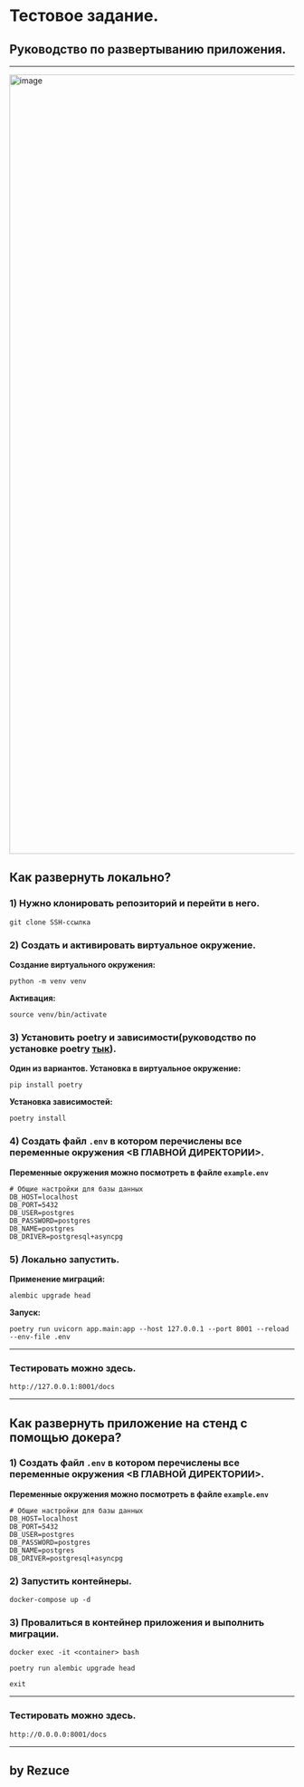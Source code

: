 # Тестовое задание.

## Руководство по развертыванию приложения.

___

<img width="1376" alt="image" src="https://github.com/user-attachments/assets/fe2a3409-724d-44ef-9a20-e26e7c538960">


## Как развернуть локально?

### 1) Нужно клонировать репозиторий и перейти в него.

```git clone SSH-ссылка```

### 2) Cоздать и активировать виртуальное окружение.

**Создание виртуального окружения:**

```
python -m venv venv
```

**Активация:**

```
source venv/bin/activate
```

### 3) Установить poetry и зависимости(руководство по установке poetry [тык](https://python-poetry.org/docs/)).

**Один из вариантов. Установка в виртуальное окружение:**

```
pip install poetry
```

**Установка зависимостей:**

```
poetry install
```

### 4) Создать файл `.env` в котором перечислены все переменные окружения <В ГЛАВНОЙ ДИРЕКТОРИИ>.

**Переменные окружения можно посмотреть в файле `example.env`**

```
# Общие настройки для базы данных
DB_HOST=localhost
DB_PORT=5432
DB_USER=postgres
DB_PASSWORD=postgres
DB_NAME=postgres
DB_DRIVER=postgresql+asyncpg
```

### 5) Локально запустить.
**Применение миграций:**
```
alembic upgrade head
```
**Запуск:**
```
poetry run uvicorn app.main:app --host 127.0.0.1 --port 8001 --reload --env-file .env
```
___
### Тестировать можно здесь.
```
http://127.0.0.1:8001/docs
```
___

## Как развернуть приложение на стенд с помощью докера?

### 1) Создать файл `.env` в котором перечислены все переменные окружения <В ГЛАВНОЙ ДИРЕКТОРИИ>.

**Переменные окружения можно посмотреть в файле `example.env`**

```
# Общие настройки для базы данных
DB_HOST=localhost
DB_PORT=5432
DB_USER=postgres
DB_PASSWORD=postgres
DB_NAME=postgres
DB_DRIVER=postgresql+asyncpg
```

### 2) Запустить контейнеры.
```
docker-compose up -d
```
### 3) Провалиться в контейнер приложения и выполнить миграции.
```
docker exec -it <container> bash
```
```
poetry run alembic upgrade head
```
```
exit
```
___
### Тестировать можно здесь.
```
http://0.0.0.0:8001/docs
```
___

## by Rezuce
